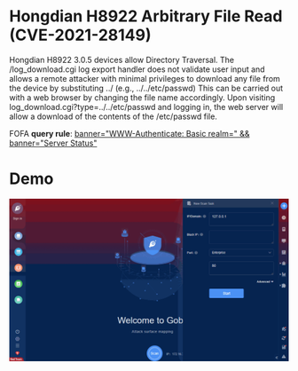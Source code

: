 # Hongdian H8922 Arbitrary File Read (CVE-2021-28149)

Hongdian H8922 3.0.5 devices allow Directory Traversal. The /log_download.cgi log export handler does not validate user input and allows a remote attacker with minimal privileges to download any file from the device by substituting ../ (e.g., ../../etc/passwd) This can be carried out with a web browser by changing the file name accordingly. Upon visiting log_download.cgi?type=../../etc/passwd and logging in, the web server will allow a download of the contents of the /etc/passwd file.

FOFA **query rule**: [banner="WWW-Authenticate: Basic realm=" && banner="Server Status"](https://fofa.so/result?qbase64=YmFubmVyPSJXV1ctQXV0aGVudGljYXRlOiBCYXNpYyByZWFsbT0iICYmIGJhbm5lcj0iU2VydmVyIFN0YXR1cyI%3D)

# Demo



![](Hongdian_H8922_Arbitrary_File_Read_CVE_2021_28149.gif)
